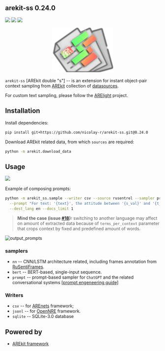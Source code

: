 ## arekit-ss 0.24.0

![](https://img.shields.io/badge/Python-3.9-brightgreen.svg)
![](https://img.shields.io/badge/AREkit-0.24.0-orange.svg)
[![](https://colab.research.google.com/assets/colab-badge.svg)](https://colab.research.google.com/github/nicolay-r/arekit-ss/blob/master/arekit_ss.ipynb)

<p align="center">
    <img src="logo.png"/>
</p>

`arekit-ss` [AREkit double "s"] -- is an extension for instant object-pair context sampling from 
[AREkit](https://github.com/nicolay-r/AREkit)
collection of 
[datasources](https://github.com/nicolay-r/AREkit/wiki/Binded-Sources).

For custom text sampling, please follow the 
[ARElight](https://github.com/nicolay-r/ARElight)
project.

## Installation

Install dependencies:
```bash
pip install git+https://github.com/nicolay-r/arekit-ss.git@0.24.0
```

Download AREkit related data, from which `sources` are required:
```bash
python -m arekit.download_data
```

## Usage
[![](https://colab.research.google.com/assets/colab-badge.svg)](https://colab.research.google.com/github/nicolay-r/arekit-ss/blob/master/arekit_ss.ipynb)

Example of composing prompts:
```bash
python -m arekit_ss.sample --writer csv --source rusentrel --sampler prompt \
  --prompt "For text: '{text}', the attitude between '{s_val}' and '{t_val}' is: '{label_val}'" \
  --dest_lang en --docs_limit 1
```

> **Mind the case (issue [#18](https://github.com/nicolay-r/arekit-ss/issues/18)):** 
> switching to another language may affect on amount of extracted data because of `terms_per_context` 
> parameter that crops context by fixed and predefined amount of words.

![output_prompts](https://github.com/nicolay-r/arekit-ss/assets/14871187/d1499f24-b2df-410b-98cc-8d4018de8c65)

### samplers
* `nn` -- CNN/LSTM architecture related, including frames annotation from [RuSentiFrames](https://github.com/nicolay-r/RuSentiFrames).
* `bert` -- BERT-based, single-input sequence.  
* `prompt` -- prompt-based sampler for `ChatGPT` and the related conversational systems [[prompt engeneering guide]](https://github.com/dair-ai/Prompt-Engineering-Guide)

### Writers
* `csv` -- for [AREnets](https://github.com/nicolay-r/AREnets) framework;
* `jsonl` -- for [OpenNRE](https://github.com/thunlp/OpenNRE) framework.
* `sqlite` -- SQLite-3.0 database 

## Powered by

* [AREkit framework](https://github.com/nicolay-r/AREkit)
